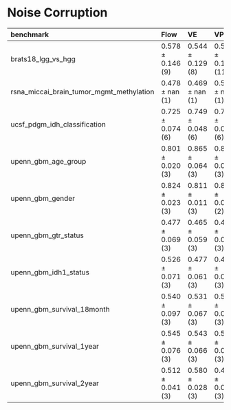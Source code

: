 # Noise Corruption

| benchmark                                | Flow              | VE                | VP                 | Best   |
|:-----------------------------------------|:------------------|:------------------|:-------------------|:-------|
| brats18_lgg_vs_hgg                       | 0.578 ± 0.146 (9) | 0.544 ± 0.129 (8) | 0.594 ± 0.102 (11) | VP     |
| rsna_miccai_brain_tumor_mgmt_methylation | 0.478 ± nan (1)   | 0.469 ± nan (1)   | 0.566 ± nan (1)    | VP     |
| ucsf_pdgm_idh_classification             | 0.725 ± 0.074 (6) | 0.749 ± 0.048 (6) | 0.722 ± 0.088 (6)  | VE     |
| upenn_gbm_age_group                      | 0.801 ± 0.020 (3) | 0.865 ± 0.064 (3) | 0.825 ± 0.051 (3)  | VE     |
| upenn_gbm_gender                         | 0.824 ± 0.023 (3) | 0.811 ± 0.011 (3) | 0.838 ± 0.001 (2)  | VP     |
| upenn_gbm_gtr_status                     | 0.477 ± 0.069 (3) | 0.465 ± 0.059 (3) | 0.488 ± 0.007 (3)  | VP     |
| upenn_gbm_idh1_status                    | 0.526 ± 0.071 (3) | 0.477 ± 0.061 (3) | 0.495 ± 0.065 (3)  | Flow   |
| upenn_gbm_survival_18month               | 0.540 ± 0.097 (3) | 0.531 ± 0.067 (3) | 0.547 ± 0.047 (3)  | VP     |
| upenn_gbm_survival_1year                 | 0.545 ± 0.076 (3) | 0.543 ± 0.066 (3) | 0.563 ± 0.076 (3)  | VP     |
| upenn_gbm_survival_2year                 | 0.512 ± 0.041 (3) | 0.580 ± 0.028 (3) | 0.477 ± 0.074 (3)  | VE     |
